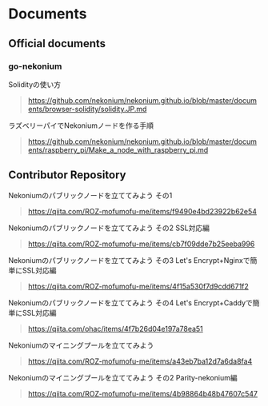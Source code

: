 # Documents

## Official documents

### go-nekonium
Solidityの使い方
> https://github.com/nekonium/nekonium.github.io/blob/master/documents/browser-solidity/solidity.JP.md

ラズベリーパイでNekoniumノードを作る手順
> https://github.com/nekonium/nekonium.github.io/blob/master/documents/raspberry_pi/Make_a_node_with_raspberry_pi.md

## Contributor Repository
Nekoniumのパブリックノードを立ててみよう その1
> https://qiita.com/ROZ-mofumofu-me/items/f9490e4bd23922b62e54

Nekoniumのパブリックノードを立ててみよう その2 SSL対応編
> https://qiita.com/ROZ-mofumofu-me/items/cb7f09dde7b25eeba996

Nekoniumのパブリックノードを立ててみよう その3 Let's Encrypt+Nginxで簡単にSSL対応編
> https://qiita.com/ROZ-mofumofu-me/items/4f15a530f7d9cdd671f2

Nekoniumのパブリックノードを立ててみよう その4 Let's Encrypt+Caddyで簡単にSSL対応編
> https://qiita.com/ohac/items/4f7b26d04e197a78ea51

Nekoniumのマイニングプールを立ててみよう
> https://qiita.com/ROZ-mofumofu-me/items/a43eb7ba12d7a6da8fa4

Nekoniumのマイニングプールを立ててみよう その2 Parity-nekonium編
> https://qiita.com/ROZ-mofumofu-me/items/4b98864b48b47607c547
